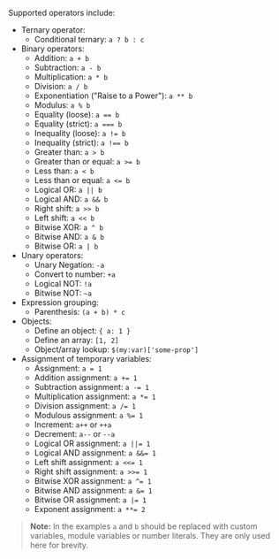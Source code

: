 Supported operators include:

- Ternary operator:
  - Conditional ternary: `a ? b : c`
- Binary operators:
  - Addition: `a + b`
  - Subtraction: `a - b`
  - Multiplication: `a * b`
  - Division: `a / b`
  - Exponentiation ("Raise to a Power"): `a ** b`
  - Modulus: `a % b`
  - Equality (loose): `a == b`
  - Equality (strict): `a === b`
  - Inequality (loose): `a != b`
  - Inequality (strict): `a !== b`
  - Greater than: `a > b`
  - Greater than or equal: `a >= b`
  - Less than: `a < b`
  - Less than or equal: `a <= b`
  - Logical OR: `a || b`
  - Logical AND: `a && b`
  - Right shift: `a >> b`
  - Left shift: `a << b`
  - Bitwise XOR: `a ^ b`
  - Bitwise AND: `a & b`
  - Bitwise OR: `a | b`
- Unary operators:
  - Unary Negation: `-a`
  - Convert to number: `+a`
  - Logical NOT: `!a`
  - Bitwise NOT: `~a`
- Expression grouping:
  - Parenthesis: `(a + b) * c`
- Objects:
  - Define an object: `{ a: 1 }`
  - Define an array: `[1, 2]`
  - Object/array lookup: `$(my:var)['some-prop']`
- Assignment of temporary variables:
  - Assignment: `a = 1`
  - Addition assignment: `a += 1`
  - Subtraction assignment: `a -= 1`
  - Multiplication assignment: `a *= 1`
  - Division assignment: `a /= 1`
  - Modulous assignment: `a %= 1`
  - Increment: `a++` or `++a`
  - Decrement: `a--` or `--a`
  - Logical OR assignment: `a ||= 1`
  - Logical AND assignment: `a &&= 1`
  - Left shift assignment: `a <<= 1`
  - Right shift assignment: `a >>= 1`
  - Bitwise XOR assignment: `a ^= 1`
  - Bitwise AND assignment: `a &= 1`
  - Bitwise OR assignment: `a |= 1`
  - Exponent assignment: `a **= 2`

> **Note:** In the examples `a` and `b` should be replaced with custom variables, module variables or number literals. They are only used here for brevity.
